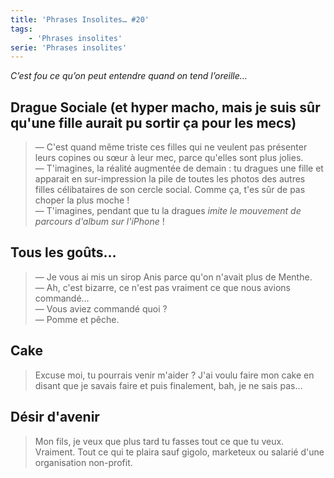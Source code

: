 ```yaml
---
title: 'Phrases Insolites… #20'
tags:
    - 'Phrases insolites'
serie: 'Phrases insolites'
---
```


_C’est fou ce qu’on peut entendre quand on tend l’oreille…_

<!-- more -->

## Drague Sociale (et hyper macho, mais je suis sûr qu'une fille aurait pu sortir ça pour les mecs)

> — C'est quand même triste ces filles qui ne veulent pas présenter leurs
> copines ou sœur à leur mec, parce qu'elles sont plus jolies.  
> — T'imagines, la réalité augmentée de demain : tu dragues une fille et
> apparait en sur-impression la pile de toutes les photos des autres filles
> célibataires de son cercle social. Comme ça, t'es sûr de pas choper la plus
> moche !  
> — T'imagines, pendant que tu la dragues _imite le mouvement de parcours
> d'album sur l'iPhone_ !

## Tous les goûts…

> — Je vous ai mis un sirop Anis parce qu'on n'avait plus de Menthe.  
> — Ah, c'est bizarre, ce n'est pas vraiment ce que nous avions commandé…  
> — Vous aviez commandé quoi ?  
> — Pomme et pêche.

## Cake

> Excuse moi, tu pourrais venir m'aider ? J'ai voulu faire mon cake en disant
> que je savais faire et puis finalement, bah, je ne sais pas…

## Désir d'avenir

> Mon fils, je veux que plus tard tu fasses tout ce que tu veux. Vraiment. Tout
> ce qui te plaira sauf gigolo, marketeux ou salarié d'une organisation
> <span lang="en">non-profit</span>.
